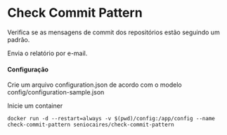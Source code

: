 # Check Commit Pattern

Verifica se as mensagens de commit dos repositórios estão seguindo um padrão.

Envia o relatório por e-mail.

#### Configuração

Crie um arquivo configuration.json de acordo com o modelo config/configuration-sample.json

Inicie um container

```
docker run -d --restart=always -v $(pwd)/config:/app/config --name check-commit-pattern seniocaires/check-commit-pattern
```

